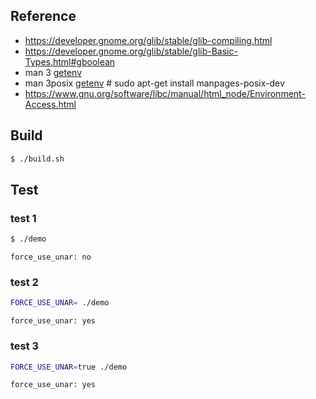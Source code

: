 
## Reference

* https://developer.gnome.org/glib/stable/glib-compiling.html
* https://developer.gnome.org/glib/stable/glib-Basic-Types.html#gboolean
* man 3 [getenv](http://manpages.ubuntu.com/manpages/bionic/en/man3/getenv.3.html)
* man 3posix [getenv](http://manpages.ubuntu.com/manpages/bionic/en/man3/getenv.3posix.html)   # sudo apt-get install manpages-posix-dev
* https://www.gnu.org/software/libc/manual/html_node/Environment-Access.html


## Build

``` sh
$ ./build.sh
```

## Test

### test 1

``` sh
$ ./demo
```

```
force_use_unar: no
```

### test 2

``` sh
FORCE_USE_UNAR= ./demo
```

```
force_use_unar: yes
```

### test 3

``` sh
FORCE_USE_UNAR=true ./demo
```

```
force_use_unar: yes
```
